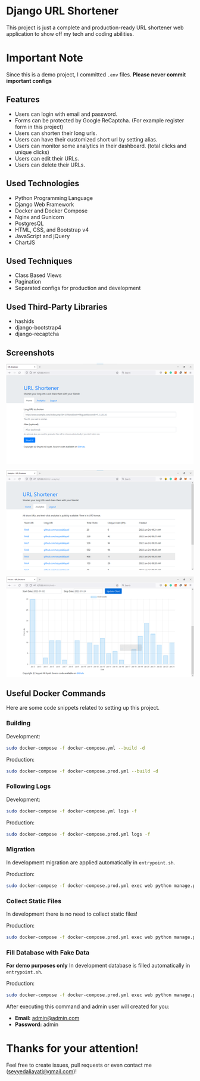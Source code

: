 # Django URL Shortener
This project is just a complete and production-ready URL shortener web application to show off my tech and coding abilities.

# Important Note
Since this is a demo project, I committed `.env` files. **Please never commit important configs**

## Features
- Users can login with email and password.
- Forms can be protected by Google ReCaptcha. (For example register form in this project)
- Users can shorten their long urls.
- Users can have their customized short url by setting alias.
- Users can monitor some analytics in their dashboard. (total clicks and unique clicks)
- Users can edit their URLs.
- Users can delete their URLs.

## Used Technologies
- Python Programming Language
- Django Web Framework
- Docker and Docker Compose
- Nginx and Gunicorn
- PostgresQL
- HTML, CSS, and Bootstrap v4
- JavaScript and jQuery
- ChartJS

## Used Techniques
- Class Based Views
- Pagination
- Separated configs for production and development

## Used Third-Party Libraries
- hashids
- django-bootstrap4
- django-recaptcha


## Screenshots
![Index Page](./screenshots/index.png "Index Page") 

![Analytics Page](./screenshots/analytics.png "Analytics Page")

![Chart Page](./screenshots/chart.png "Chart Page")

## Useful Docker Commands
Here are some code snippets related to setting up this project.

### Building
Development:
```bash
sudo docker-compose -f docker-compose.yml --build -d
```
Production:
```bash
sudo docker-compose -f docker-compose.prod.yml --build -d
```
### Following Logs
Development:
```bash
sudo docker-compose -f docker-compose.yml logs -f
```
Production:
```bash
sudo docker-compose -f docker-compose.prod.yml logs -f
```
### Migration
In development migration are applied automatically in `entrypoint.sh`.

Production:
```bash
sudo docker-compose -f docker-compose.prod.yml exec web python manage.py migrate
```
### Collect Static Files
In development there is no need to collect static files!

Production:
```bash
sudo docker-compose -f docker-compose.prod.yml exec web python manage.py collectstatic --noinput --clear
```
### Fill Database with Fake Data
**For demo purposes only**
In development database is filled automatically in `entrypoint.sh`.

Production:
```bash
sudo docker-compose -f docker-compose.prod.yml exec web python manage.py fill_db
```

After executing this command and admin user will created for you:

- **Email:** admin@admin.com
- **Password:** admin

# Thanks for your attention!
Feel free to create issues, pull requests or even contact me (seyyedaliayati@gmail.com)!


